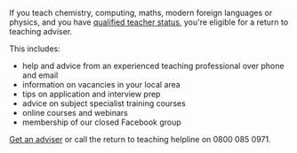 If you teach chemistry, computing, maths, modern foreign languages or physics, and you have [qualified teacher status](https://www.gov.uk/guidance/qualified-teacher-status-qts), you're eligible for a return to teaching adviser.

This includes:

* help and advice from an experienced teaching professional over phone and email
* information on vacancies in your local area
* tips on application and interview prep
* advice on subject specialist training courses
* online courses and webinars
* membership of our closed Facebook group

[Get an adviser](/tta-service) or call the return to teaching helpline on 0800 085 0971.
